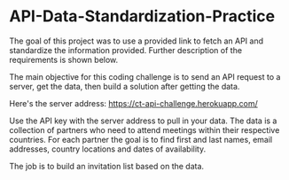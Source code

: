 # API-Data-Standardization-Practice

The goal of this project was to use a provided link to fetch an API and standardize the information provided. Further description of the requirements is shown below.

The main objective for this coding challenge is to send an API request to a server, get the data, then build a solution after getting the data.

Here's the server address: https://ct-api-challenge.herokuapp.com/

Use the API key with the server address to pull in your data. The data is a collection of partners who need to attend meetings within their respective countries. For each partner the goal is to find first and last names, email addresses, country locations and dates of availability.

The job is to build an invitation list based on the data. 